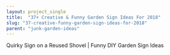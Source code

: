 ```yaml
---
layout: project_single
title:  "37+ Creative & Funny Garden Sign Ideas For 2018"
slug: "37-creative-funny-garden-sign-ideas-for-2018"
parent: "junk-garden-ideas"
---
```

Quirky Sign on a Reused Shovel | Funny DIY Garden Sign Ideas